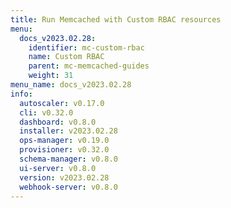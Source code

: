 ```yaml
---
title: Run Memcached with Custom RBAC resources
menu:
  docs_v2023.02.28:
    identifier: mc-custom-rbac
    name: Custom RBAC
    parent: mc-memcached-guides
    weight: 31
menu_name: docs_v2023.02.28
info:
  autoscaler: v0.17.0
  cli: v0.32.0
  dashboard: v0.8.0
  installer: v2023.02.28
  ops-manager: v0.19.0
  provisioner: v0.32.0
  schema-manager: v0.8.0
  ui-server: v0.8.0
  version: v2023.02.28
  webhook-server: v0.8.0
---
```


